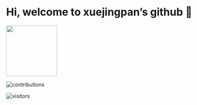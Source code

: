 # Hi, welcome to xuejingpan’s github 👋

<img align="" height="137px" src="https://github-readme-stats.vercel.app/api?username=xuejingpan&hide_title=true&hide_border=true&show_icons=true&include_all_commits=true&line_height=21" />

![contributions](https://cdn.jsdelivr.net/gh/xuejingpan/xuejingpan@main/assets/github-contribution-grid-snake.svg)

![visitors](https://visitor-badge.glitch.me/badge?page_id=xuejingpan&left_color=green&right_color=blue)

<!--
![Most Used Languages](https://github-readme-stats.vercel.app/api/top-langs/?username=xuejingpan&theme=dark&layout=compact)
![Github Stats](https://github-readme-stats.vercel.app/api?username=xuejingpan&show_icons=true&theme=dark&count_private=true)
- 🔭 I’m currently working on ...
- 🌱 I’m currently learning ...
- 👯 I’m looking to collaborate on ...
- 🤔 I’m looking for help with ...
- 💬 Ask me about ...
- 📫 How to reach me: ...
- 😄 Pronouns: ...
- ⚡ Fun fact: ...
-->

